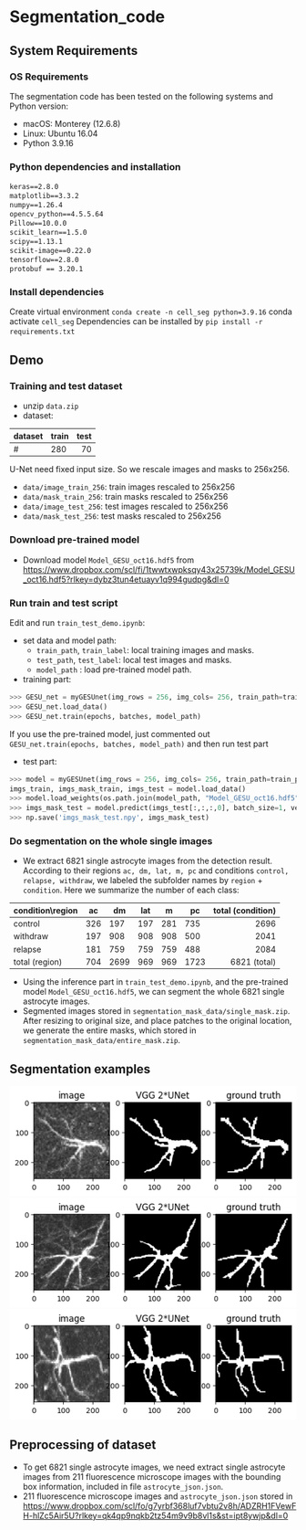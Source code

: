 # Segmentation_code
## System Requirements
### OS Requirements
The segmentation code has been tested on the following systems and Python version:
- macOS: Monterey (12.6.8)
- Linux: Ubuntu 16.04
- Python 3.9.16

### Python dependencies and installation
```
keras==2.8.0
matplotlib==3.3.2
numpy==1.26.4
opencv_python==4.5.5.64
Pillow==10.0.0
scikit_learn==1.5.0
scipy==1.13.1
scikit-image==0.22.0
tensorflow==2.8.0
protobuf == 3.20.1
```
### Install dependencies
Create virtual environment `conda create -n cell_seg python=3.9.16`
conda activate `cell_seg`
Dependencies can be installed by `pip install -r requirements.txt`



## Demo

### Training and test dataset
- unzip `data.zip`
- dataset:

| dataset  | train | test |
|:--------------- |----|----:|
| # |  280 | 70 |

U-Net need fixed input size. So we rescale images and masks to 256x256.

- `data/image_train_256`: train images rescaled to 256x256
- `data/mask_train_256`: train masks rescaled to 256x256
- `data/image_test_256`: test images rescaled to 256x256
- `data/mask_test_256`: test masks rescaled to 256x256

### Download pre-trained model

- Download model `Model_GESU_oct16.hdf5` from https://www.dropbox.com/scl/fi/1twwtxwpksqy43x25739k/Model_GESU_oct16.hdf5?rlkey=dybz3tun4etuayv1q994gudpg&dl=0

### Run train and test script
Edit and run `train_test_demo.ipynb`:
- set data and model path:
  - `train_path`, `train_label`: local training images and masks.
  - `test_path`, `test_label`: local test images and masks.
  - `model_path` : load pre-trained model path.
- training part:
```python
>>> GESU_net = myGESUnet(img_rows = 256, img_cols= 256, train_path=train_path, train_label=train_label, test_path=test_path, test_label=test_label)
>>> GESU_net.load_data()
>>> GESU_net.train(epochs, batches, model_path)
```
If you use the pre-trained model, just commented out `GESU_net.train(epochs, batches, model_path)` and then run test part
- test part:
```python
>>> model = myGESUnet(img_rows = 256, img_cols= 256, train_path=train_path, train_label=train_label, test_path=test_path, test_label=test_label)
imgs_train, imgs_mask_train, imgs_test = model.load_data()
>>> model.load_weights(os.path.join(model_path, "Model_GESU_oct16.hdf5"))
>>> imgs_mask_test = model.predict(imgs_test[:,:,:,0], batch_size=1, verbose=1)
>>> np.save('imgs_mask_test.npy', imgs_mask_test)
```
### Do segmentation on the whole single images
- We extract 6821 single astrocyte images from the detection result. According to their regions `ac, dm, lat, m, pc` and conditions `control, relapse, withdraw`, we labeled the subfolder names by `region` + `condition`. Here we summarize the number of each class:

| condition\region | ac | dm | lat | m | pc | total (condition) |
|:--------------- |----|----|----|----|----|----:|
| control |  326 | 197 | 197 | 281 | 735 | 2696 |
| withdraw | 197 | 908 | 908 | 908| 500 | 2041 |
|relapse | 181 | 759 | 759 | 759 | 488 | 2084 |
| total (region) | 704 | 2699 | 969 | 969 | 1723 | 6821 (total) |

- Using the inference part in `train_test_demo.ipynb`, and the pre-trained model `Model_GESU_oct16.hdf5`, we can segment the whole 6821 single astrocyte images.
- Segmented images stored in `segmentation_mask_data/single_mask.zip`. After resizing to original size, and place patches to the original location, we generate the entire masks, which stored in `segmentation_mask_data/entire_mask.zip`.


## Segmentation examples
![example1](https://github.com/zhaoheng001/Segmentation_code/blob/main/results/result1.png)
![example2](https://github.com/zhaoheng001/Segmentation_code/blob/main/results/result2.png)
![example3](https://github.com/zhaoheng001/Segmentation_code/blob/main/results/result3.png)

## Preprocessing of dataset
- To get 6821 single astrocyte images, we need extract single astrocyte images from 211 fluorescence microscope images with the bounding box information, included in file `astrocyte_json.json`.
- 211 fluorescence microscope images and `astrocyte_json.json` stored in https://www.dropbox.com/scl/fo/g7yrbf368luf7vbtu2v8h/ADZRH1FVewFH-hlZc5Air5U?rlkey=qk4qp9nqkb2tz54m9v9b8vl1s&st=ipt8ywjp&dl=0
  


